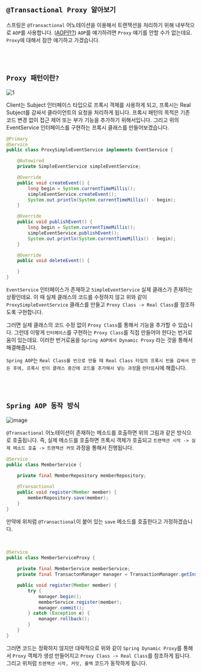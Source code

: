 ## `@Transactional Proxy 알아보기`

스프링은 `@Transactional` 어노테이션을 이용해서 트랜잭션을 처리하기 위해 내부적으로 `AOP`를 사용합니다. ([AOP란?](https://devlog-wjdrbs96.tistory.com/398?category=882236)) `AOP`를 얘기하려면 `Proxy` 얘기를 안할 수가 없는데요.  `Proxy`에 대해서 잠깐 얘기하고 가겠습니다. 

<br> <br>

## `Proxy 패턴이란?`

![1](https://img1.daumcdn.net/thumb/R1280x0/?scode=mtistory2&fname=https%3A%2F%2Fblog.kakaocdn.net%2Fdn%2FEECrr%2FbtqFWZhqAhT%2Fl8kDltgwVpC7mAEC1uwKG1%2Fimg.png)

Client는 Subject 인터페이스 타입으로 프록시 객체를 사용하게 되고, 프록시는 Real Subject를 감싸서 클라이언트의 요청을 처리하게 됩니다. 프록시 패턴의 목적은 기존 코드 변경 없이 접근 제어 또는 부가 기능을 추가하기 위해서입니다. 그리고 위의 EventService 인터페이스를 구현하는 프록시 클래스를 만들어보겠습니다.

```java
@Primary
@Service
public class ProxySimpleEventService implements EventService {

    @Autowired
    private SimpleEventService simpleEventService;

    @Override
    public void createEvent() {
        long begin = System.currentTimeMillis();
        simpleEventService.createEvent();
        System.out.println(System.currentTimeMillis() - begin);
    }

    @Override
    public void publishEvent() {
        long begin = System.currentTimeMillis();
        simpleEventService.publishEvent();
        System.out.println(System.currentTimeMillis() - begin);
    }

    @Override
    public void deleteEvent() {

    }
}
```

`EventService` 인터페이스가 존재하고 `SimpleEventService` 실제 클래스가 존재하는 상황인데요. 이 때 실제 클래스의 코드를 수정하지 않고 위와 같이 `ProxySimpleEventService` 클래스를 만들고 `Proxy Class -> Real Class`를 참조하도록 구현합니다. 

그러면 실제 클래스의 코드 수정 없이 `Proxy Class`를 통해서 기능을 추가할 수 있습니다. 그런데 이렇게 `인터페이스`를 구현하는 `Proxy Class`를 직접 만들어야 한다는 번거로움이 있는데요. 이러한 번거로움을 `Spring AOP에서 Dynamic Proxy` 라는 것을 통해서 해결해줍니다. 

`Spring AOP`는 `Real Class를 빈으로 만들 때 Real Class 타입의 프록시 빈을 감싸서 만든 후에, 프록시 빈이 클래스 중간에 코드를 추가해서 넣는 과정`을 `런타임`시에 해줍니다.  

<br> <br>

## `Spring AOP 동작 방식`

![image](https://user-images.githubusercontent.com/45676906/143893354-7c16fb39-d745-494c-ac3d-5aad4231d5d4.png)

`@Transactional` 어노테이션이 존재하는 메소드를 호출하면 위의 그림과 같은 방식으로 호출됩니다. 즉, 실제 메소드를 호출하면 프록시 객체가 호출되고 `트랜잭션 시작 -> 실제 메소드 호출 -> 트랜잭션 커밋` 과정을 통해서 진행됩니다.

```java
@Service
public class MemberService {
    
    private final MemberRepository memberRepository;

    @Transactional
    public void register(Member member) {
        memberRepository.save(member);
    }
}

```

만약에 위처럼 `@Transactional`이 붙어 있는 `save` 메소드를 호출한다고 가정하겠습니다. 

<br>

```java
@Service
public class MemberServiceProxy {
    
    private final MemberService memberService;
    private final TransactonManager manager = TransactionManager.getInstance();

    public void register(Member member) {
        try {
            manager.begin();
            memberService.register(member);
            manager.commit();
        } catch (Exception e) {
            manager.rollback();
        }
    }
}
```

그러면 코드는 정확하지 않지만 대략적으로 위와 같이 `Spring Dynamic Proxy`를 통해서 `Proxy` 객체가 생성 만들어지고 `Proxy Class -> Real Class`를 참조하게 됩니다. 그리고 위처럼 `트랜잭션 시작, 커밋, 롤백` 코드가 동작하게 됩니다.